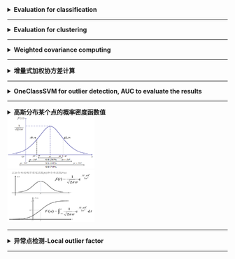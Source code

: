 <details>
    <summary><strong>   Evaluation for classification   </strong></summary>
    
```python
    from sklearn.metrics import accuracy_score, precision_score, recall_score, f1_score
    def classify_evaluate(y_true, y_pred):
        Acc = accuracy_score(y_true, y_pred)
        Pre = precision_score(y_true, y_pred, pos_label='positive', average='micro')
        Rec = recall_score(y_true, y_pred, pos_label='positive', average='micro')
        f1 = f1_score(y_true, y_pred, pos_label='positive', average='micro')
        evaluation = {'Acc': Acc, 'Pre': Pre, 'Rec': Rec, 'f1': f1}
        return evaluation
```

</details>

------------------------------------------------------------------------------------------------------------------------
<details>
    <summary><strong>   Evaluation for clustering   </strong></summary>
        
```python
    from sklearn.metrics.cluster import adjusted_rand_score, adjusted_mutual_info_score
    def cluster_evaluate(y_pred, y_true):
        Acc = np.mean(y_pred == y_true)
        ARI = adjusted_rand_score(y_true, y_pred)
        AMI = adjusted_mutual_info_score(y_true, y_pred)
        evaluation = {'ACC': Acc, 'ARI': ARI, 'AMI': AMI}
        return evaluation
```

</details>

------------------------------------------------------------------------------------------------------------------------
<details>
    <summary><strong>   Weighted covariance computing   </strong></summary>
    
```python
    # MINE:
    import numpy as np
    def myWeightedCov(X, w, bias=False):
        """
        :param X: Sample matrix, ndarray, [num_sample, num_dim]
        :param w: weight array, ndarray, [num_sample, 1]
        :param bias: bool, 'False' for non bias covariance estimation
        :return: Weighted covariance matrix
        """
        w = w.reshape(-1, 1)
        v1 = np.sum(w)
        v2 = np.sum(w**2)
        Mean_w = np.sum(X*w, axis=0, keepdims=True)/v1
        X_m = X-Mean_w
        if bias==False:
            cov = np.dot(X_m.T, X_m*w)*v1/(v1**2-v2)
        else: cov = np.dot(X_m.T, X_m*w)/v1
        return(cov) 

    # NUMPY:
    cov = np.cov(x, bias=False, rowvar=False, aweights=w)
```
</details>

------------------------------------------------------------------------------------------------------------------------
<details>
    <summary><strong>   增量式加权协方差计算   </strong></summary>
        
```python
    def IncWeightCov(M_t0, Cov_t0, v1_t0, v2_t0, x_t1, w_t1, bias=False):
        """
        :param M_t0: computed mean at time t0
        :param Cov_t0: computed covariance at time t0
        :param v1_t0: computed sum of wights at time t0
        :param v2_t0: sum(weight^2) at t0
        :param x_t1: arriving sample 
        :param w_t1: weight of arriveing sample
        :param bias: True for bias estimation
        :return: 
        """
        x_t1 = x_t1.reshape([1,-1])
        w_t1 = np.array([w_t1])
        v1_t1 = v1_t0 + w_t1
        M_t1 = (M_t0*v1_t0 + x_t1*w_t1)/v1_t1
        if bias==False:
            v2_t1 = v2_t0 + w_t1 ^ 2
            run_sum = Cov_t0*(v1_t0^2-v2_t0)/v1_t0 + np.outer(M_t0, M_t0)*v1_t0
            run_sum = run_sum + np.outer(x_t1, x_t1)*w_t1
            Cov_t1 = (run_sum - np.outer(M_t1, M_t1)*v1_t1)*v1_t1/(v1_t1^2- v2_t1)
        else:
            v2_t1=None
            run_sum = Cov_t0*v1_t0 + np.outer(M_t0, M_t0)*v1_t0
            run_sum = run_sum + np.outer(x_t1, x_t1)*w_t1
            Cov_t1 = (run_sum - np.outer(M_t1, M_t1)*v1_t1)/v1_t1
        return M_t1, Cov_t1, v1_t1, v2_t1
```
</details>

------------------------------------------------------------------------------------------------------------------------

<details> 
    <summary><strong>  OneClassSVM for outlier detection, AUC to evaluate the results </strong></summary>

```python
from sklearn.metrics import roc_auc_score
from sklearn.svm import OneClassSVM
def oneSVMmodel(X,y, gamma = 1e-6):
    '''
    :param X: [num_sample, num_dim]
    :param y: [num_sample, ], positive samples(minority, outliers) is labeled as 1
    :param gamma: gamma for rbf kernel used in OneClassSVM
    :return: y_pred: predicted label, outliers are labeled as 1
             y_prob: outlier scores, higher for more abnormal
             auc: Area Under the Receiver Operating Characteristic Curve (ROC AUC) from sklearn.
    '''
    clf = OneClassSVM(gamma=gamma).fit(X)
    y_pred = clf.predict(X)
    y_pred = np.where(y_pred == 1, 0, y_pred)
    y_pred = np.where(y_pred==-1, 1, y_pred)
    y_prob = clf.score_samples(X)
    y_prob = np.max(y_prob)-y_prob
    auc = roc_auc_score(y, y_prob)
    return y_pred, y_prob, auc
```
</details>

-----------------------------------------------------------------------------------------------------------------------------------

<details><summary><strong>   高斯分布某个点的概率密度函数值  </strong></summary><blockquote>
    
 ```python
    mean = np.array([0,0])
    cov = np.eye(2)
    point1 = np.array([0,0])
    point2 = np.array([1,1])
    mvnormal = multivariate_normal(mean, cov, allow_singular=True)
    score1 = -mvnormal.logpdf(point1)
    pdf1 = mvnormal.pdf(point1)
    score2 = -mvnormal.logpdf(point2)
    pdf2 = mvnormal.pdf(point2)
    print(pdf1, score1)
    print(pdf2, score2)

    # pdf1, score1: 0.15915494309189535 1.8378770664093453
    # pdf2, score2: 0.05854983152431917 2.8378770664093453
 ```
 
</blockquote></details>

<div align=left><img src ="https://github.com/zhaojiachen1994/Frequently-used-code-blocks/blob/master/Figures/gaussianpdf.png" width="200" height="120"/></div>
<div align=left><img src ="https://github.com/zhaojiachen1994/Frequently-used-code-blocks/blob/master/Figures/gaussiancdf.png" width="200" height="120"/></div>


-----------------------------------------------------------------------------------------------------------------------------------


<details><summary><strong>   异常点检测-Local outlier factor  </strong></summary><blockquote>
    
- [sklearn lof document](https://scikit-learn.org/stable/modules/generated/sklearn.neighbors.LocalOutlierFactor.html#sklearn.neighbors.LocalOutlierFactor)
    
- [sklearn source code](https://github.com/scikit-learn/scikit-learn/blob/95d4f0841/sklearn/neighbors/_lof.py#L19)
    
- [sklearn neighbor](https://scikit-learn.org/stable/modules/generated/sklearn.neighbors.NearestNeighbors.html#sklearn.neighbors.NearestNeighbors.kneighbors)
    
- [wiki](https://en.wikipedia.org/wiki/Local_outlier_factor)
    
 ```python
    import numpy as np
    from sklearn.neighbors import NearestNeighbors

 
    n_neighbors = 4     # 最近邻的个数，包括自身，设置为4，其实只包括三个最临近的样本
    X = np.array([[-10,0],[0,0],[1,0],[0,1], [0,-1]]) # 样本矩阵，with shape of [n_sample, n_feature]
    neigh = NearestNeighbors(n_neighbors=n_neighbors)
    neigh.fit(X)

    '''计算最近邻的距离和标签'''
    neigh_dist, neigh_ind = neigh.kneighbors(X)
    # neigh_dist [n_sample, n_neighbors], each row is the distance of the sample to its neighbors
    # neigh_ind [n_sample, n_neighbors], each row is the index of the sample's neighbors

    '''计算可达距离， reachability distance'''
    dist_k = neigh_dist[neigh_ind, n_neighbors-1]
    reach_dist_array = np.maximum(neigh_dist, dist_k)
    
    # reach_dist_array[i,j] 是第i个样本的第j个neighbor到样本i的可达距离
    '''计算局部可达密度'''
    lrd = 1. / (np.mean(reach_dist_array, axis=1) + 1e-10)
    # local_reachability_density是可达距离平均值的倒数

    '''计算 local outlier factor'''
    lrd_ratios_array = lrd[neigh_ind]/lrd[:, np.newaxis]
    lof = np.mean(lrd_ratios_array, axis=1) # outlier with larger lof

 ```
 
</blockquote></details>



-----------------------------------------------------------------------------------------------------------------------------------


